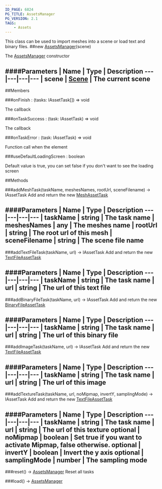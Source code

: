 ```yaml
---
ID_PAGE: 6824
PG_TITLE: AssetsManager
PG_VERSION: 2.1
TAGS:
    - Assets
---
```


This class can be used to import meshes into a scene or load text and binary files.
##new [AssetsManager](page.php?p=6824)(scene)



The [AssetsManager](page.php?p=6824) constructor




####Parameters
 | Name | Type | Description
---|---|---|---
 | scene | [Scene](page.php?p=6662) | The current scene
---

##Members

###onFinish : (tasks: IAssetTask[]) =&gt; void




The callback



###onTaskSuccess : (task: IAssetTask) =&gt; void




The callback



###onTaskError : (task: IAssetTask) =&gt; void




Function call when the element



###useDefaultLoadingScreen : boolean




Default value is true, you can set false if you don't want to see the loading screen











##Methods

###addMeshTask(taskName, meshesNames, rootUrl, sceneFilename) &rarr; IAssetTask
Add and return the new [MeshAssetTask](page.php?p=6819)





####Parameters
 | Name | Type | Description
---|---|---|---
 | taskName | string | The task name
 | meshesNames | any | The meshes name
 | rootUrl | string | The root url of this mesh
 | sceneFilename | string | The scene file name
---

###addTextFileTask(taskName, url) &rarr; IAssetTask
Add and return the new [TextFileAssetTask](page.php?p=6820)





####Parameters
 | Name | Type | Description
---|---|---|---
 | taskName | string | The task name
 | url | string | The url of this text file
---

###addBinaryFileTask(taskName, url) &rarr; IAssetTask
Add and return the new [BinaryFileAssetTask](page.php?p=6821)





####Parameters
 | Name | Type | Description
---|---|---|---
 | taskName | string | The task name
 | url | string | The url of this binary file
---

###addImageTask(taskName, url) &rarr; IAssetTask
Add and return the new [TextFileAssetTask](page.php?p=6820)





####Parameters
 | Name | Type | Description
---|---|---|---
 | taskName | string | The task name
 | url | string | The url of this image
---

###addTextureTask(taskName, url, noMipmap, invertY, samplingMode) &rarr; IAssetTask
Add and return the new [TextFileAssetTask](page.php?p=6820)





####Parameters
 | Name | Type | Description
---|---|---|---
 | taskName | string | The task name
 | url | string | The url of this texture
optional | noMipmap | boolean | Set true if you want to activate Mipmap, false otherwise.
optional | invertY | boolean | Invert the y axis
optional | samplingMode | number | The sampling mode
---

###reset() &rarr; [AssetsManager](page.php?p=6824)
Reset all tasks






###load() &rarr; [AssetsManager](page.php?p=6824)

